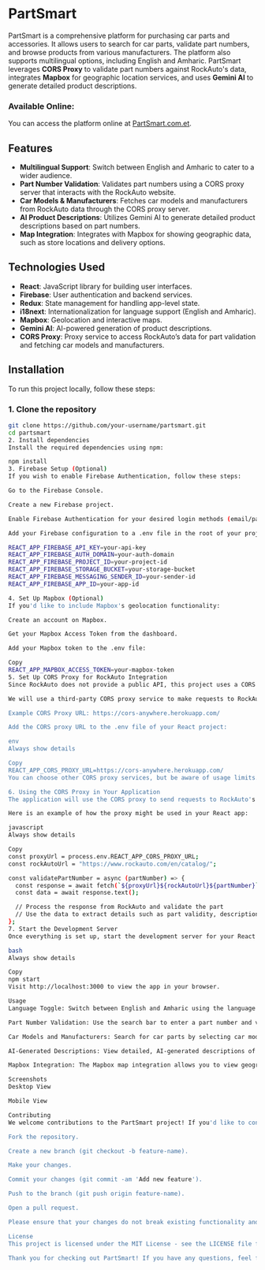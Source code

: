 # PartSmart

PartSmart is a comprehensive platform for purchasing car parts and accessories. It allows users to search for car parts, validate part numbers, and browse products from various manufacturers. The platform also supports multilingual options, including English and Amharic. PartSmart leverages **CORS Proxy** to validate part numbers against RockAuto's data, integrates **Mapbox** for geographic location services, and uses **Gemini AI** to generate detailed product descriptions.

### Available Online:
You can access the platform online at [PartSmart.com.et](https://partsmart.com.et/).

## Features

- **Multilingual Support**: Switch between English and Amharic to cater to a wider audience.
- **Part Number Validation**: Validates part numbers using a CORS proxy server that interacts with the RockAuto website.
- **Car Models & Manufacturers**: Fetches car models and manufacturers from RockAuto data through the CORS proxy server.
- **AI Product Descriptions**: Utilizes Gemini AI to generate detailed product descriptions based on part numbers.
- **Map Integration**: Integrates with Mapbox for showing geographic data, such as store locations and delivery options.

## Technologies Used

- **React**: JavaScript library for building user interfaces.
- **Firebase**: User authentication and backend services.
- **Redux**: State management for handling app-level state.
- **i18next**: Internationalization for language support (English and Amharic).
- **Mapbox**: Geolocation and interactive maps.
- **Gemini AI**: AI-powered generation of product descriptions.
- **CORS Proxy**: Proxy service to access RockAuto’s data for part validation and fetching car models and manufacturers.

## Installation

To run this project locally, follow these steps:

### 1. Clone the repository

```bash
git clone https://github.com/your-username/partsmart.git
cd partsmart
2. Install dependencies
Install the required dependencies using npm:

npm install
3. Firebase Setup (Optional)
If you wish to enable Firebase Authentication, follow these steps:

Go to the Firebase Console.

Create a new Firebase project.

Enable Firebase Authentication for your desired login methods (email/password, Google, etc.).

Add your Firebase configuration to a .env file in the root of your project:

REACT_APP_FIREBASE_API_KEY=your-api-key
REACT_APP_FIREBASE_AUTH_DOMAIN=your-auth-domain
REACT_APP_FIREBASE_PROJECT_ID=your-project-id
REACT_APP_FIREBASE_STORAGE_BUCKET=your-storage-bucket
REACT_APP_FIREBASE_MESSAGING_SENDER_ID=your-sender-id
REACT_APP_FIREBASE_APP_ID=your-app-id

4. Set Up Mapbox (Optional)
If you'd like to include Mapbox's geolocation functionality:

Create an account on Mapbox.

Get your Mapbox Access Token from the dashboard.

Add your Mapbox token to the .env file:

Copy
REACT_APP_MAPBOX_ACCESS_TOKEN=your-mapbox-token
5. Set Up CORS Proxy for RockAuto Integration
Since RockAuto does not provide a public API, this project uses a CORS Proxy to interact with RockAuto’s website and retrieve part validation, car models, and manufacturers data.

We will use a third-party CORS proxy service to make requests to RockAuto's website and bypass CORS restrictions.

Example CORS Proxy URL: https://cors-anywhere.herokuapp.com/

Add the CORS proxy URL to the .env file of your React project:

env
Always show details

Copy
REACT_APP_CORS_PROXY_URL=https://cors-anywhere.herokuapp.com/
You can choose other CORS proxy services, but be aware of usage limits. Make sure to check the CORS proxy documentation for rate limits and more details.

6. Using the CORS Proxy in Your Application
The application will use the CORS proxy to send requests to RockAuto's website for part number validation and retrieving car models and manufacturers.

Here is an example of how the proxy might be used in your React app:

javascript
Always show details

Copy
const proxyUrl = process.env.REACT_APP_CORS_PROXY_URL;
const rockAutoUrl = "https://www.rockauto.com/en/catalog/";

const validatePartNumber = async (partNumber) => {
  const response = await fetch(`${proxyUrl}${rockAutoUrl}${partNumber}`);
  const data = await response.text();

  // Process the response from RockAuto and validate the part
  // Use the data to extract details such as part validity, description, etc.
};
7. Start the Development Server
Once everything is set up, start the development server for your React app:

bash
Always show details

Copy
npm start
Visit http://localhost:3000 to view the app in your browser.

Usage
Language Toggle: Switch between English and Amharic using the language button on the top right corner of the navbar.

Part Number Validation: Use the search bar to enter a part number and validate it via the CORS proxy server, which interacts with RockAuto’s website. Relevant car parts will be displayed.

Car Models and Manufacturers: Search for car parts by selecting car models and manufacturers retrieved from RockAuto data via the CORS proxy.

AI-Generated Descriptions: View detailed, AI-generated descriptions of products based on part numbers, using Gemini AI.

Mapbox Integration: The Mapbox map integration allows you to view geographic locations such as stores, warehouses, or delivery zones.

Screenshots
Desktop View

Mobile View

Contributing
We welcome contributions to the PartSmart project! If you'd like to contribute, please follow these steps:

Fork the repository.

Create a new branch (git checkout -b feature-name).

Make your changes.

Commit your changes (git commit -am 'Add new feature').

Push to the branch (git push origin feature-name).

Open a pull request.

Please ensure that your changes do not break existing functionality and that tests are added for new features.

License
This project is licensed under the MIT License - see the LICENSE file for details.

Thank you for checking out PartSmart! If you have any questions, feel free to reach out to us or open an issue in the repository. """
